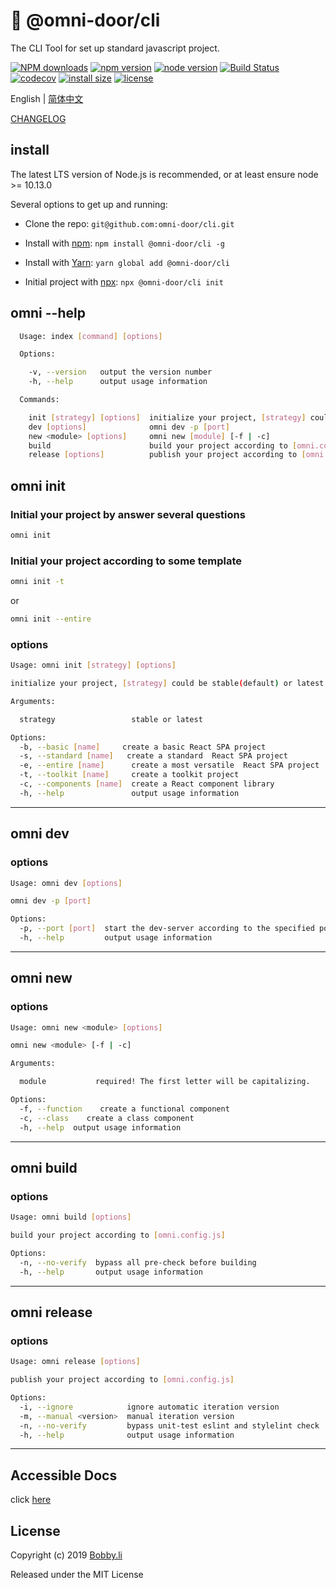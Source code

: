 # 🐸 @omni-door/cli
The CLI Tool for set up standard javascript project.

[![NPM downloads](http://img.shields.io/npm/dm/%40omni-door%2Fcli.svg?style=flat-square)](https://www.npmjs.com/package/@omni-door/cli)
[![npm version](https://badge.fury.io/js/%40omni-door%2Fcli.svg)](https://badge.fury.io/js/%40omni-door%2Fcli)
[![node version](https://img.shields.io/badge/node.js-%3E=_10.13.0-green.svg?style=flat-square)](http://nodejs.org/download/)
[![Build Status](https://travis-ci.com/omni-door/cli.svg?branch=master)](https://travis-ci.com/omni-door/cli)
[![codecov](https://codecov.io/gh/omni-door/cli/branch/master/graph/badge.svg)](https://codecov.io/gh/omni-door/cli)
[![install size](https://packagephobia.now.sh/badge?p=%40omni-door%2Fcli)](https://packagephobia.now.sh/result?p=%40omni-door%2Fcli)
[![license](http://img.shields.io/npm/l/%40omni-door%2Fcli.svg)](https://github.com/omni-door/cli/blob/master/LICENSE)

English | [简体中文](./docs/README.zh-CN.md)

[CHANGELOG](./docs/CHANGELOG.md)

## install
The latest LTS version of Node.js is recommended, or at least ensure node >= 10.13.0

Several options to get up and running:

* Clone the repo: `git@github.com:omni-door/cli.git`

* Install with [npm](https://www.npmjs.com/package/@omni-door/cli): `npm install @omni-door/cli -g`

* Install with [Yarn](https://yarnpkg.com/en/package/@omni-door/cli): `yarn global add @omni-door/cli`

* Initial project with [npx](https://www.npmjs.com/package/@omni-door/cli): `npx @omni-door/cli init`

## omni --help
```sh
  Usage: index [command] [options]

  Options:

    -v, --version   output the version number
    -h, --help      output usage information

  Commands:

    init [strategy] [options]  initialize your project, [strategy] could be stable(default) or latest
    dev [options]              omni dev -p [port]
    new <module> [options]     omni new [module] [-f | -c]
    build                      build your project according to [omni.config.js]
    release [options]          publish your project according to [omni.config.js]

```

## omni init

### Initial your project by answer several questions
```sh
omni init
```

### Initial your project according to some template
```sh
omni init -t
```
or
```sh
omni init --entire
```

### options
```sh
Usage: omni init [strategy] [options]

initialize your project, [strategy] could be stable(default) or latest

Arguments:

  strategy                 stable or latest

Options:
  -b, --basic [name]     create a basic React SPA project
  -s, --standard [name]   create a standard  React SPA project
  -e, --entire [name]      create a most versatile  React SPA project
  -t, --toolkit [name]     create a toolkit project
  -c, --components [name]  create a React component library
  -h, --help               output usage information
```

---

## omni dev

### options
```sh
Usage: omni dev [options]

omni dev -p [port]

Options:
  -p, --port [port]  start the dev-server according to the specified port
  -h, --help         output usage information
```

---

## omni new

### options
```sh
Usage: omni new <module> [options]

omni new <module> [-f | -c]

Arguments:

  module           required! The first letter will be capitalizing.

Options:
  -f, --function    create a functional component
  -c, --class    create a class component
  -h, --help  output usage information
```

---

## omni build

### options
```sh
Usage: omni build [options]

build your project according to [omni.config.js]

Options:
  -n, --no-verify  bypass all pre-check before building
  -h, --help       output usage information
```

---

## omni release

### options
```sh
Usage: omni release [options]

publish your project according to [omni.config.js]

Options:
  -i, --ignore            ignore automatic iteration version
  -m, --manual <version>  manual iteration version
  -n, --no-verify         bypass unit-test eslint and stylelint check
  -h, --help              output usage information
```

---

## Accessible Docs
click [here](./docs/DEV.md)

## License

Copyright (c) 2019 [Bobby.li](https://github.com/BobbyLH)

Released under the MIT License